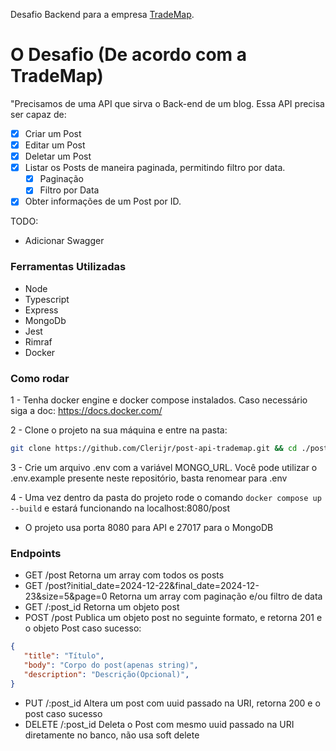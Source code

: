 Desafio Backend para a empresa [TradeMap](https://www.linkedin.com/company/trademaphub).

# O Desafio (De acordo com a TradeMap)

"Precisamos de uma API que sirva o Back-end de um blog. Essa API precisa ser capaz de:

- [x] Criar um Post
- [x] Editar um Post
- [x] Deletar um Post
- [x] Listar os Posts de maneira paginada, permitindo filtro por data.
    - [x] Paginação
    - [x] Filtro por Data
- [x] Obter informações de um Post por ID.

TODO: 
- Adicionar Swagger

### Ferramentas Utilizadas

- Node
- Typescript
- Express
- MongoDb
- Jest
- Rimraf
- Docker

### Como rodar

1 - Tenha docker engine e docker compose instalados. Caso necessário siga a doc: https://docs.docker.com/

2 - Clone o projeto na sua máquina e entre na pasta:
```bash 
git clone https://github.com/Clerijr/post-api-trademap.git && cd ./post-api-trademap
```
3 - Crie um arquivo .env com a variável MONGO_URL. Você pode utilizar o .env.example presente neste repositório, basta renomear para .env

4 - Uma vez dentro da pasta do projeto rode o comando `docker compose up --build` e estará funcionando na localhost:8080/post

- O projeto usa porta 8080 para API e 27017 para o MongoDB

### Endpoints
- GET /post
 Retorna um array com todos os posts
- GET /post?initial_date=2024-12-22&final_date=2024-12-23&size=5&page=0
 Retorna um array com paginação e/ou filtro de data
- GET /:post_id
 Retorna um objeto post
- POST /post
 Publica um objeto post no seguinte formato, e retorna 201 e o objeto Post caso sucesso: 
 ```json
 {
    "title": "Título",
    "body": "Corpo do post(apenas string)",
    "description": "Descrição(Opcional)",
 }
 ```
- PUT /:post_id
 Altera um post com uuid passado na URI, retorna 200 e o post caso sucesso 
- DELETE /:post_id
 Deleta o Post com mesmo uuid passado na URI diretamente no banco, não usa soft delete 